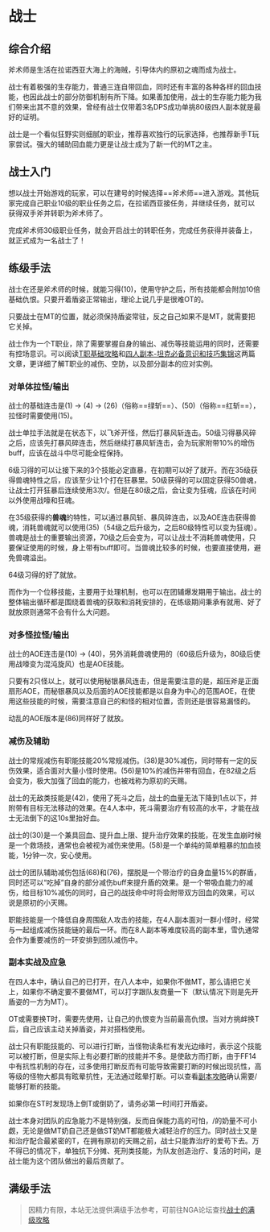 # 战士
<FloatTOC />

## 综合介绍

斧术师是生活在拉诺西亚大海上的海贼，引导体内的原初之魂而成为战士。

战士有着极强的生存能力，普通三连自带回血，同时还有丰富的各种各样的回血技能，也因此战士的部分防御机制有所下降。如果善加使用，战士的生存能力能为我们带来出其不意的效果，曾经有战士仅带着3名DPS成功单挑80级四人副本就是最好的证明。

战士是一个看似狂野实则细腻的职业，推荐喜欢独行的玩家选择，也推荐新手T玩家尝试。强大的辅助回血能力更是让战士成为了新一代的MT之主。

## 战士入门

想以战士开始游戏的玩家，可以在建号的时候选择==斧术师==进入游戏。其他玩家完成自己职业10级的职业任务之后，在拉诺西亚接任务<quest name="如何加入斧术师行会" />，并继续<quest name="压制战场的斧术师" />任务，就可以获得双手斧并转职为斧术师了。

完成斧术师30级职业任务<quest name="斩断宿怨之日" type="plus" />，就会开启战士的转职任务<quest name="责任与使命" type="plus" />，完成任务获得<item name="战士之证" />并装备上，就正式成为一名战士了！

## 练级手法

战士在还是斧术师的时候，就能习得<Action name="守护" />(10)，使用守护之后，所有技能都会附加10倍基础仇恨。只要开着盾姿正常输出，理论上说几乎是很难OT的。

只要战士在MT的位置，就必须保持盾姿<Status :id="91" name="守护" />常驻，反之自己如果不是MT，就需要把它关掉。

战士作为一个T职业，除了需要掌握自身的输出、减伤等技能运用的同时，还需要有控场意识。可以阅读[T职基础攻略](https://bbs.nga.cn/read.php?tid=19311442)和[四人副本-坦克必备意识和技巧集锦](https://bbs.nga.cn/read.php?tid=15417017)这两篇文章，更详细了解T职业的减伤、空防，以及部分副本的应对实例。

### 对单体拉怪/输出

战士的基础连击是<Action name="重劈" />(1) → <Action name="凶残裂" />(4) → <Action name="暴风斩" />(26)（俗称==绿斩==）、<Action name="暴风碎" />(50)（俗称==红斩==），拉怪时需要使用<Action name="飞斧" />(15)。

战士单拉手法就是在<Status :id="91" name="守护" />状态下，以飞斧开怪，然后打暴风斩连击。50级习得暴风碎之后，应该先打暴风碎连击，然后继续打暴风斩连击，<Status :id="90" name="暴风碎" />会为玩家附带10%的增伤buff，应该在战斗中尽可能全程保持。

6级习得的<Action name="狂暴" />可以让接下来的3个技能必定直暴，在初期可以好了就开。而在35级获得兽魂特性之后，应该至少让1个<Action name="原初之魂" />打在狂暴里。50级获得的<Action name="战嚎" />可以固定获得50兽魂，让战士打开狂暴后连续使用3次<Action name="原初之魂" />/<Action name="裂石飞环" />。但是在80级之后，<Action name="战嚎" />会让<Action name="裂石飞环" />变为<Action :id="16465">狂魂</Action>，应该在<Action name="原初的解放" />时间以外使用战嚎和<Action :id="16465">狂魂</Action>。
<!--6_1有更新-->
在35级获得的**兽魂**的特性，可以通过暴风斩、暴风碎连击，以及AOE连击获得兽魂，消耗兽魂就可以使用<Action name="原初之魂" />(35)（54级之后升级为<Action name="裂石飞环" />，之后80级特性可以变为<Action :id="16465">狂魂</Action>）。兽魂是战士的重要输出资源，70级之后<Action name="狂暴" />会变为<Action name="原初的解放" />，可以让战士不消耗兽魂使用<Action name="裂石飞环" />，只要保证使用<Action name="原初的解放" />的时候，身上带有<Status :id="90" name="暴风碎" />buff即可。当兽魂比较多的时候，也要直接使用<Action name="裂石飞环" />，避免兽魂溢出。

64级习得的<Action name="动乱" />好了就放。

而<Action name="猛攻" />作为一个位移技能，主要用于处理机制，也可以在团辅爆发期用于输出。战士的整体输出循环都是围绕着兽魂的获取和消耗安排的，在练级期间秉承有就用、好了就放原则通常不会有什么大问题。

### 对多怪拉怪/输出

战士的AOE连击是<Action name="超压斧" />(10) → <Action name="秘银暴风" />(40)，另外消耗兽魂使用的<Action name="钢铁旋风" />（60级后升级为<Action name="地毁人亡" />，80级后使用战嚎变为<Action :id="16463">混沌旋风</Action>）也是AOE技能。

只要有2只怪以上，就可以使用秘银暴风连击，但是需要注意的是，超压斧是正面扇形AOE，而秘银暴风以及后面的AOE技能都是以自身为中心的范围AOE，在使用这些技能的时候，需要注意自己的和怪的相对位置，否则还是很容易漏怪的。

动乱的AOE版本是<Action name="群山隆起" />(86)同样好了就放。

### 减伤及辅助

战士的常规减伤有职能技能<Action name="铁壁" />20%常规减伤。<Action name="复仇" />(38)是30%减伤，同时带有一定的反伤效果，适合面对大量小怪时使用。<Action name="原初的直觉" />(56)是10%的减伤并带有回血，在82级之后会变为<Action name="原初的血气" />，极大加强了回血的能力，也被戏称为原初的天赐。

战士的无敌类技能是<Action name="死斗" />(42)，使用了死斗之后，战士的血量无法下降到1点以下，并附带有目标无法移动的效果。在4人本中，死斗需要治疗有较高的水平，才能在战士无法倒下的这10s里抬好血。

战士的<Action name="战栗" />(30)是一个兼具回血、提升血上限、提升治疗效果的技能，在发生血崩时候是一个救场技，通常也会被视为减伤来使用。<Action name="泰然自若" />(58)是一个单纯的简单粗暴的加血技能，1分钟一次，安心使用。

战士的团队辅助减伤包括<Action name="摆脱" />(68)和<Action name="原初的勇猛" />(76)，摆脱是一个带治疗的自身血量15%的群盾，同时还可以“吃掉”自身的部分减伤buff来提升盾的效果。<Action name="原初的勇猛" />是一个带吸血能力的减伤，给目标10%减伤的同时，自己的战技命中时将会附带双方回血的效果，可以说是原初的小天赐。

职能技能<Action name="雪仇" />是一个降低自身周围敌人攻击的技能，在4人副本面对一群小怪时，经常与<Action name="亲疏自行" />一起组成减伤技能链的最后一环。而在8人副本等难度较高的副本里，雪仇通常会作为重要减伤的一环安排到团队减伤中。

### 副本实战及应急

在四人本中，确认自己的<Status :id="91" name="守护" />已打开，在八人本中，如果你不做MT，那么请把它关上，如果你不确定要不要做MT，可以打字跟队友商量一下（默认情况下则是先开盾姿的一方为MT）。

OT或需要换T时，需要先使用<Action name="挑衅" />，让自己的仇恨变为当前最高仇恨。当对方挑衅换T后，自己应该主动关掉盾姿，并对搭档使用<Action name="退避" />。

战士只有职能技能的<Action name="插言" />、<Action name="下踢" />可以进行打断，当怪物读条栏有发光边缘时，表示这个技能可以被打断，但是实际上有必要打断的技能并不多。<Action name="下踢" />是使敌方<Status :id="2" name="眩晕" />而打断，由于FF14中有抗性机制的存在，过多使用打断反而有可能导致需要打断的时候出现抗性，高等级的怪物大都具有眩晕抗性，无法通过眩晕打断。可以查看[副本攻略](/duty/)确认需要/能够打断的技能。

如果你在ST时发现场上倒T或倒奶了，请务必第一时间打开盾姿<Status :id="91" name="守护" />。

战士本身对团队的应急能力不是特别强，反而自保能力高的可怕，<Action name="原初的血气" />/<Action name="原初的勇猛" />的奶量不可小觑，无论是做MT奶自己还是做ST奶MT都能极大减轻治疗的压力。同时战士又是和治疗配合最紧密的T，在拥有原初的天赐之前，战士只能靠治疗的爱苟下去。万不得已的情况下，<Action name="死斗" />单独抗下分摊、死刑类技能，为队友创造治疗、复活的时间，是战士能为这个团队做出的最后贡献了。

## 满级手法

> 因精力有限，本站无法提供满级手法参考，可前往NGA论坛查找[战士的满级攻略](https://bbs.nga.cn/thread.php?key=%E6%88%98%E5%A3%AB&fid=698)
